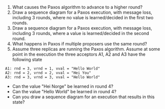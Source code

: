 1. What causes the Paxos algorithm to advance to a higher round?
2. Draw a sequence diagram for a Paxos execution, with message loss, including 3 rounds, 
where no value is learned/decided in the first two rounds.
3. Draw a sequence diagram for a Paxos execution, with message loss, including 3 rounds, 
where a value is learned/decided in the second round.
4. What happens in Paxos if multiple proposers use the same round?
5. Assume three replicas are running the Paxos algorithm. Assume at some point in the execution
the three acceptors A1, A2 and A3 have the following state
  ```
  A1: rnd = 3, vrnd = 1, vval = "Hello World"
  A2: rnd = 2, vrnd = 2, vval = "Hei You"
  A3: rnd = 3, vrnd = 3, vval = "Hello World"  
  ```
  * Can the value "Hei Norge" be learned in round 4?
  * Can the value "Hello World" be learned in round 4?
  * Can you draw a sequence diagram for an execution that results in this state?
